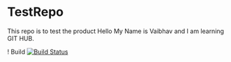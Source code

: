 # TestRepo
This repo is to test the product
Hello My Name is Vaibhav and I am learning GIT HUB.

! Build [![Build Status](https://vaibhav-dhasmana.visualstudio.com/TrailProject/_apis/build/status/VaibhavDhasmana14.TestRepo?branchName=master)](https://vaibhav-dhasmana.visualstudio.com/TrailProject/_build/latest?definitionId=1&branchName=master)
